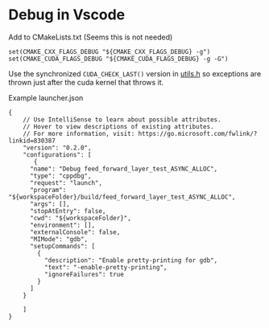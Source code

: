 # Debug in Vscode

Add to CMakeLists.txt (Seems this is not needed)

```
set(CMAKE_CXX_FLAGS_DEBUG "${CMAKE_CXX_FLAGS_DEBUG} -g")
set(CMAKE_CUDA_FLAGS_DEBUG "${CMAKE_CUDA_FLAGS_DEBUG} -g -G")
```

Use the synchronized `CUDA_CHECK_LAST()` version in [utils.h](../include/utils.h) so exceptions are thrown just after the cuda kernel that throws it.

Example launcher.json

```
{
    // Use IntelliSense to learn about possible attributes.
    // Hover to view descriptions of existing attributes.
    // For more information, visit: https://go.microsoft.com/fwlink/?linkid=830387
    "version": "0.2.0",
    "configurations": [
       {
      "name": "Debug feed_forward_layer_test_ASYNC_ALLOC",
      "type": "cppdbg",
      "request": "launch",
      "program": "${workspaceFolder}/build/feed_forward_layer_test_ASYNC_ALLOC",
      "args": [],
      "stopAtEntry": false,
      "cwd": "${workspaceFolder}",
      "environment": [],
      "externalConsole": false,
      "MIMode": "gdb",
      "setupCommands": [
        {
          "description": "Enable pretty-printing for gdb",
          "text": "-enable-pretty-printing",
          "ignoreFailures": true
        }
      ]
    } 

    ]
}
```